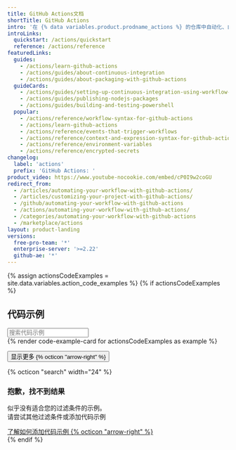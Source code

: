 ```yaml
---
title: GitHub Actions文档
shortTitle: GitHub Actions
intro: '在 {% data variables.product.prodname_actions %} 的仓库中自动化、自定义和执行软件开发工作流程。 您可以发现、创建和共享操作以执行您喜欢的任何作业（包括 CI/CD），并将操作合并到完全自定义的工作流程中。'
introLinks:
  quickstart: /actions/quickstart
  reference: /actions/reference
featuredLinks:
  guides:
    - /actions/learn-github-actions
    - /actions/guides/about-continuous-integration
    - /actions/guides/about-packaging-with-github-actions
  guideCards:
    - /actions/guides/setting-up-continuous-integration-using-workflow-templates
    - /actions/guides/publishing-nodejs-packages
    - /actions/guides/building-and-testing-powershell
  popular:
    - /actions/reference/workflow-syntax-for-github-actions
    - /actions/learn-github-actions
    - /actions/reference/events-that-trigger-workflows
    - /actions/reference/context-and-expression-syntax-for-github-actions
    - /actions/reference/environment-variables
    - /actions/reference/encrypted-secrets
changelog:
  label: 'actions'
  prefix: 'GitHub Actions: '
product_video: https://www.youtube-nocookie.com/embed/cP0I9w2coGU
redirect_from:
  - /articles/automating-your-workflow-with-github-actions/
  - /articles/customizing-your-project-with-github-actions/
  - /github/automating-your-workflow-with-github-actions
  - /actions/automating-your-workflow-with-github-actions/
  - /categories/automating-your-workflow-with-github-actions
  - /marketplace/actions
layout: product-landing
versions:
  free-pro-team: '*'
  enterprise-server: '>=2.22'
  github-ae: '*'
---
```


<!-- {% link_with_intro /quickstart %} -->
<!-- {% link_with_intro /guides %} -->
<!-- {% link_with_intro /learn-github-actions %} -->
<!-- {% link_with_intro /managing-workflow-runs %} -->
<!-- {% link_with_intro /creating-actions %} -->
<!-- {% link_with_intro /using-github-hosted-runners %} -->
<!-- {% link_with_intro /hosting-your-own-runners %} -->
<!-- {% link_with_intro /reference %} -->

<!-- Code examples -->
{% assign actionsCodeExamples = site.data.variables.action_code_examples %}
{% if actionsCodeExamples %}
<div class="my-6 pt-6">
  <h2 class="mb-2 font-mktg h1">代码示例</h2>

  <div class="pr-lg-3 mb-5 mt-3">
    <input class="js-filter-card-filter input-lg py-2 px-3 col-12 col-lg-8 form-control" placeholder="搜索代码示例" type="search" autocomplete="off" aria-label="Search code examples"/>
  </div>

  <div class="d-flex flex-wrap gutter">
    {% render code-example-card for actionsCodeExamples as example %}
  </div>

  <button class="js-filter-card-show-more btn btn-outline float-right" data-js-filter-card-max="6">显示更多 {% octicon "arrow-right" %}</button>

  <div class="js-filter-card-no-results d-none py-4 text-center text-gray font-mktg">
    <div class="mb-3">{% octicon "search" width="24" %}</div>
    <h3 class="text-normal">抱歉，找不到结果 <strong class="js-filter-card-value"></strong></h3>
    <p class="my-3 f4">似乎没有适合您的过滤条件的示例。<br>请尝试其他过滤条件或添加代码示例</p>
    <a href="https://github.com/github/docs/blob/main/data/variables/action_code_examples.yml">了解如何添加代码示例 {% octicon "arrow-right" %}</a>
  </div>
</div>
{% endif %}
